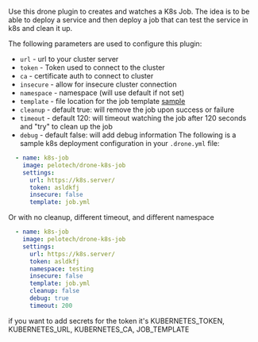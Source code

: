 Use this drone plugin to creates and watches a K8s Job.  The idea is to be able to deploy
a service and then deploy a job that can test the service in k8s and clean it up.

The following parameters are used to configure this plugin:

- `url` - url to your cluster server
- `token` - Token used to connect to the cluster
- `ca` - certificate auth to connect to cluster
- `insecure` - allow for insecure cluster connection 
- `namespace` - namespace (will use default if not set)  
- `template` - file location for the job template [sample](job.yml)
- `cleanup` - default true: will remove the job upon success or failure
- `timeout` -  default 120: will timeout watching the job after 120 seconds and "try" to clean up the job
- `debug` - default false: will add debug information
The following is a sample k8s deployment configuration in your `.drone.yml` file:

```yaml
  - name: k8s-job
    image: pelotech/drone-k8s-job
    settings:
      url: https://k8s.server/
      token: asldkfj
      insecure: false
      template: job.yml
```

Or with no cleanup, different timeout, and different namespace

```yaml
  - name: k8s-job
    image: pelotech/drone-k8s-job
    settings: 
      url: https://k8s.server/
      token: asldkfj
      namespace: testing
      insecure: false
      template: job.yml
      cleanup: false
      debug: true
      timeout: 200
```

if you want to add secrets for the token it's KUBERNETES_TOKEN, KUBERNETES_URL, KUBERNETES_CA, JOB_TEMPLATE
